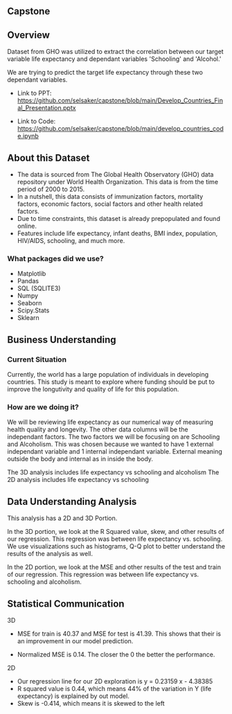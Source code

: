 ## Capstone 

## Overview
Dataset from GHO was utilized to extract the correlation between our target variable life expectancy and dependant variables 'Schooling' and 'Alcohol.'

We are trying to predict the target life expectancy through these two dependant variables.

- Link to PPT: https://github.com/selsaker/capstone/blob/main/Develop_Countries_Final_Presentation.pptx

- Link to Code: https://github.com/selsaker/capstone/blob/main/develop_countries_code.ipynb

## About this Dataset
- The data is sourced from The Global Health Observatory (GHO) data repository under World Health Organization.
This data is from the time period of 2000 to 2015.
- In a nutshell, this data consists of immunization factors, mortality factors, economic factors, social factors and other health related factors.
- Due to time constraints, this dataset is already prepopulated and found online.
- Features include life expectancy, infant deaths, BMI index, population, HIV/AIDS, schooling, and much more.


### What packages did we use?
 - Matplotlib
 - Pandas
 - SQL (SQLITE3)
 - Numpy
 - Seaborn
 - Scipy.Stats
 - Sklearn
 
 ## Business Understanding
### Current Situation 
Currently, the world has a large population of individuals in developing countries. This study is meant to explore where funding should be put to improve the longutivity and quality of life for this population.

### How are we doing it?
We will be reviewing life expectancy as our numerical way of measuring health quality and longevity. The other data columns will be the independant factors. The two factors we will be focusing on are Schooling and Alcoholism. This was chosen because we wanted to have 1 external independant variable and 1 internal independant variable. External meaning outside the body and internal as in inside the body. 

The 3D analysis includes life expectancy vs schooling and alcoholism
The 2D analysis includes life expectancy vs schooling

## Data Understanding Analysis 
This analysis has a 2D and 3D Portion.

In the 3D portion, we look at the R Squared value, skew, and other results of our regression. This regression was between life expectancy vs. schooling. We use visualizations such as histograms, Q-Q plot to better understand the results of the analysis as well. 

In the 2D portion, we look at the MSE and other results of the test and train of our regression. This regression was between life expectancy vs. schooling and alcoholism.



## Statistical Communication 
3D
- MSE for train is 40.37 and MSE for test is 41.39. This shows that their is an improvement in our model prediction.

- Normalized MSE is 0.14. The closer the 0 the better the performance.

2D
- Our regression line for our 2D exploration is y = 0.23159 x  - 4.38385
- R squared value is 0.44, which means 44% of the variation in Y (life expectancy) is explained by out model.
- Skew is -0.414, which means it is skewed to the left


